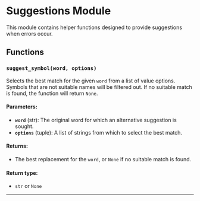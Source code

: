 # Suggestions Module


This module contains helper functions designed to provide suggestions when errors occur.

## Functions

### `suggest_symbol(word, options)`

Selects the best match for the given `word` from a list of value options. Symbols that are not suitable names will be filtered out. If no suitable match is found, the function will return `None`.

#### Parameters:
- **`word`** (str): The original word for which an alternative suggestion is sought.
- **`options`** (tuple): A list of strings from which to select the best match.

#### Returns:
- The best replacement for the `word`, or `None` if no suitable match is found.

#### Return type:
- `str` or `None`

---


